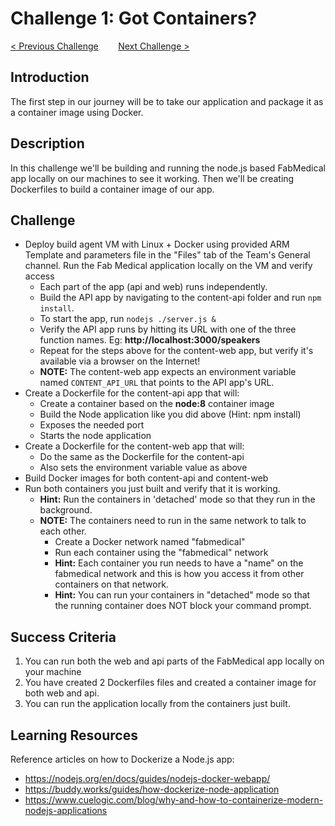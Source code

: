 # Challenge 1: Got Containers?

[< Previous Challenge](./00-prereqs.md)&nbsp;&nbsp;&nbsp;&nbsp;&nbsp;&nbsp;&nbsp;&nbsp;[Next Challenge >](./02-acr.md)

## Introduction

The first step in our journey will be to take our application and package it as a container image using Docker.

## Description

In this challenge we'll be building and running the node.js based FabMedical app locally on our machines to see it working. Then we'll be creating Dockerfiles to build a container image of our app.

## Challenge

- Deploy build agent VM with Linux + Docker using provided ARM Template and parameters file in the "Files" tab of the Team's General channel. Run the Fab Medical application locally on the VM and verify access
	- Each part of the app (api and web) runs independently.
	- Build the API app by navigating to the content-api folder and run `npm install`.
	- To start the app, run `nodejs ./server.js &`
	- Verify the API app runs by hitting its URL with one of the three function names. Eg: **http://localhost:3000/speakers**
	- Repeat for the steps above for the content-web app, but verify it's available via a browser on the Internet!
	- **NOTE:** The content-web app expects an environment variable named `CONTENT_API_URL` that points to the API app's URL. 
- Create a Dockerfile for the content-api app that will:
	- Create a container based on the **node:8** container image
	- Build the Node application like you did above (Hint: npm install)
	- Exposes the needed port
	- Starts the node application
- Create a Dockerfile for the content-web app that will:
	- Do the same as the Dockerfile for the content-api
	- Also sets the environment variable value as above
- Build Docker images for both content-api and content-web
- Run both containers you just built and verify that it is working. 
	- **Hint:** Run the containers in 'detached' mode so that they run in the background.
	- **NOTE:** The containers need to run in the same network to talk to each other. 
		- Create a Docker network named "fabmedical"
		- Run each container using the "fabmedical" network
		- **Hint:** Each container you run needs to have a "name" on the fabmedical network and this is how you access it from other containers on that network.
		- **Hint:** You can run your containers in "detached" mode so that the running container does NOT block your command prompt.

## Success Criteria

1. You can run both the web and api parts of the FabMedical app locally on your machine
1. You have created 2 Dockerfiles files and created a container image for both web and api.
1. You can run the application locally from the containers just built.

## Learning Resources

Reference articles on how to Dockerize a Node.js app:
- https://nodejs.org/en/docs/guides/nodejs-docker-webapp/
- https://buddy.works/guides/how-dockerize-node-application
- https://www.cuelogic.com/blog/why-and-how-to-containerize-modern-nodejs-applications 